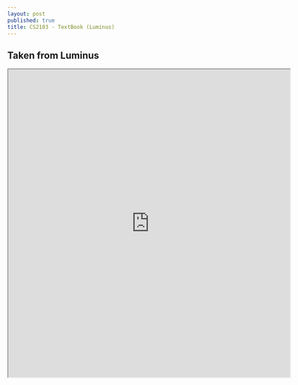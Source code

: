 ```yaml
---
layout: post
published: true
title: CS2103 - TextBook (Luminus)
---
```

## Taken from Luminus

<iframe src="https://drive.google.com/file/d/1Fg-abZv9jGX1cle4wK1CeiNHiKhfLhk6/preview" width="640" height="700"></iframe>
